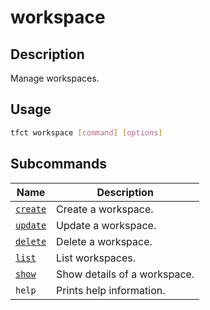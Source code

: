 # workspace

## Description

Manage workspaces.

## Usage

```bash
tfct workspace [command] [options]
```

## Subcommands

| Name                      | Description                  |
|---------------------------|------------------------------|
| [`create`](./create.md)   | Create a workspace.          |
| [`update`](./update.md)   | Update a workspace.          |
| [`delete`](./delete.md)   | Delete a workspace.          |
| [`list`](./list.md)       | List workspaces.             |
| [`show`](./show.md)       | Show details of a workspace. |
| `help`                    | Prints help information.     |